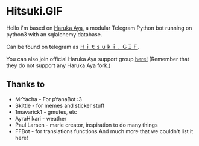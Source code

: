 # Hitsuki.GIF

Hello i'm based on [Haruka Aya](https://t.me/HarukaAyaBot), a modular Telegram Python bot running on python3 with an sqlalchemy database.

Can be found on telegram as [Ｈｉｔｓｕｋｉ．ＧＩＦ](https://t.me/LordHitsuki_BOT).

You can also join official Haruka Aya support group [here!](https://t.me/HarukaAyaBot)
(Remember that they do not support any Haruka Aya fork.)

## Thanks to

* MrYacha - For pYanaBot :3
* Skittle - for memes and sticker stuff
* 1mavarick1 - gmutes, etc 
* AyraHikari - weather
* Paul Larsen - marie creator, inspiration to do many things
* FFBot - for translations functions
And much more that we couldn't list it here!
